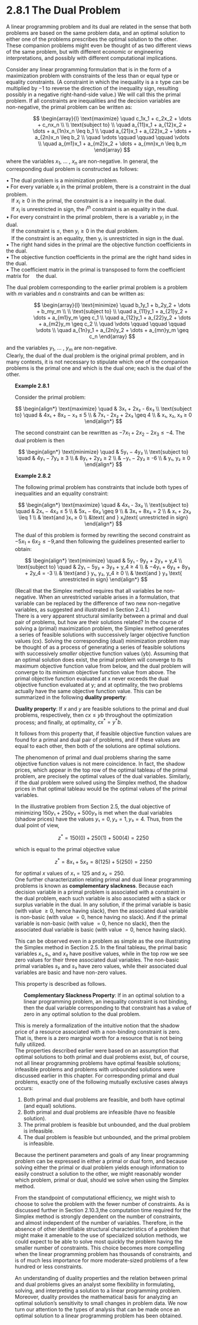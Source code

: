 # 2.8.1 The Dual Problem

A linear programming problem and its dual are related in the sense that both problems are based on the same problem data, and an optimal solution to either one of the problems prescribes the optimal solution to the other. These companion problems might even be thought of as two different views of the same problem, but with different economic or engineering interpretations, and possibly with different computational implications.

Consider any linear programming formulation that is in the form of a maximization problem with constraints of the less than or equal type or equality constraints. (A constraint in which the inequality is a ≥ type can be multiplied by −1 to reverse the direction of the inequality sign, resulting possibly in a negative right-hand-side value.) We will call this the primal problem. If all constraints are inequalities and the decision variables are
non-negative, the primal problem can be written as:

<ul />

<ul />

<ul />

$$
\begin{array}{l}
\text{maximize} \quad c_1x_1 + c_2x_2 + \dots + c_nx_n \\
\\
\text{subject to} \\
\quad a_{11}x_1 + a_{12}x_2 + \dots + a_{1n}x_n \leq b_1 \\
\quad a_{21}x_1 + a_{22}x_2 + \dots + a_{2n}x_n \leq b_2 \\
\quad \vdots \qquad \qquad \qquad \vdots \\
\quad a_{m1}x_1 + a_{m2}x_2 + \dots + a_{mn}x_n \leq b_m
\end{array}
$$

</ul>

</ul>

</ul>

where the variables $x_1$, $\dots$ , $x_n$ are non-negative.
In general, the corresponding dual problem is constructed as follows:


• The dual problem is a minimization problem. <br>
• For every variable $x_i$ in the primal problem, there is a constraint in the dual problem. <br> 
 If $x_i ≥ 0$ in the primal, the constraint is a ≥ inequality in the dual. <br> 
 If $x_i$ is unrestricted in sign, the $i^{th}$ constraint is an equality in the dual. <br> 
• For every constraint in the primal problem, there is a variable $y_i$ in the dual. <br> 
 If the constraint is ≤, then $y_i \geq 0$ in the dual problem. <br> 
 If the constraint is an equality, then yᵢ is unrestricted in sign in the dual. <br> 
• The right hand sides in the primal are the objective function coefficients in the dual. <br> 
• The objective function coefficients in the primal are the right hand sides in the dual. <br> 
• The coefficient matrix in the primal is transposed to form the coefficient matrix for 
 the dual. <br> 

The dual problem corresponding to the earlier primal problem is a problem with $m$ variables and $n$ constraints and can be written as:


<ul />

<ul />

<ul />

$$
\begin{array}{l}
\text{minimize} \quad b_1y_1 + b_2y_2 + \dots + b_my_m \\
\\
\text{subject to} \\
\quad a_{11}y_1 + a_{21}y_2 + \dots + a_{m1}y_m \geq c_1 \\
\quad a_{12}y_1 + a_{22}y_2 + \dots + a_{m2}y_m \geq c_2 \\
\quad \vdots \qquad \qquad \qquad \vdots \\
\quad a_{1n}y_1 + a_{2n}y_2 + \dots + a_{mn}y_m \geq c_n
\end{array}
$$

</ul>

</ul>

</ul>

and the variables $y_1$, $\dots$ , $y_m$ are non-negative. <br> 
Clearly, the dual of the dual problem is the original primal problem, and in many contexts, it is not necessary to stipulate which one of the companion problems is the primal one
and which is the dual one; each is the dual of the other.

<ul />

**Example 2.8.1**

Consider the primal problem:

$$
\begin{align*}
\text{maximize} \quad & 3x₁ + 2x₂ - 6x₃ \\
\text{subject to} \quad & 4x₁ + 8x₂ − x₃ ≤ 5 \\
& 7x₁ - 2x₂ + 2x₃ \geq 4 \\
& x₁, x₂, x₃ ≥ 0 
\end{align*}
$$


The second constraint can be rewritten as $−7x_1 + 2x_2 − 2x_3 ≤ −4$. The dual problem is
then

$$
\begin{align*}
\text{minimize} \quad & 5y₁ − 4y₂ \\
\text{subject to} \quad & 4y₁ − 7y₂ ≥ 3 \\
& 8y₁ + 2y₂ ≥ 2 \\
& −y₁ − 2y₂ ≥ -6 \\
& y₁, y₂ ≥ 0 
\end{align*}
$$

**Example 2.8.2**

The following primal problem has constraints that include both types of inequalities
and an equality constraint:

$$
\begin{align*}
\text{maximize} \quad & 4x₁ - 3x₂ \\
\text{subject to} \quad & 2x₁ − 4x₂ ≤ 5 \\
& 5x₁ − 6x₂ \geq 9 \\
& 3x₁ + 8x₂ = 2 \\
& x₁ + 2x₂ \leq 1 \\
& \text{and }x₁ ≥ 0 \\ 
&\text{ and } x₂\text{ unrestricted in sign} 
\end{align*}
$$


The dual of this problem is formed by rewriting the second constraint as $−5x_1 + 6x_2 ≤ −9$,and then following the guidelines presented earlier to obtain:

$$
\begin{align*}
\text{minimize} \quad & 5y₁ - 9y₂ + 2y₃ + y_4 \\
\text{subject to} \quad & 2y₁ − 5y₂ + 3y₃ + y_4 ≥ 4 \\
& −4y₁ + 6y₂ + 8y₃ + 2y_4 = -3 \\
& \text{and } y₁, y₂, y_4 ≥ 0 \\
& \text{and } y₃ \text{ unrestricted in sign}
\end{align*}
$$



(Recall that the Simplex method requires that all variables be non-negative. When an unrestricted variable arises in a formulation, that variable can be replaced by the difference of two new non-negative variables, as suggested and illustrated in Section 2.4.1.) <br>
There is a very apparent structural similarity between a primal and dual pair of problems, but how are their solutions related? In the course of solving a (primal) maximization problem, the Simplex method generates a series of feasible solutions with successively larger objective function values (cx). Solving the corresponding (dual) minimization problem may be thought of as a process of generating a series of feasible solutions with successively *smaller* objective function values (yb). Assuming that an optimal solution does exist, the primal problem will converge to its maximum objective function value from below, and the dual problem will converge to its minimum objective function value from above. The primal objective function evaluated at x never exceeds the dual objective function evaluated at y; and at optimality, the two problems actually have the same objective function value. This can be summarized in the following **duality property**:

**Duality property**: If $x$ and $y$ are feasible solutions to the primal and dual problems, respectively, then $cx ≤ yb$ throughout the optimization process; and finally, at optimality, $cx^* = y^*b$.

It follows from this property that, if feasible objective function values are found for a primal and dual pair of problems, and if these values are equal to each other, then both of the solutions are optimal solutions.

The phenomenon of primal and dual problems sharing the same objective function
values is not mere coincidence. In fact, the shadow prices, which appear in the top row of the optimal tableau of the primal problem, are precisely the optimal values of the dual variables. Similarly, if the dual problem were solved using the Simplex method, the shadow prices in that optimal tableau would be the optimal values of the primal variables.

In the illustrative problem from Section 2.5, the dual objective of minimizing
$150y₁ + 250y₂ + 500y₃$ is met when the dual variables (shadow prices) have the values $y₁ = 0, y₂ = 1, y₃ = 4$. Thus, from the dual point of view,

$$ z^* = 150(0) + 250(1) + 500(4) = 2250 $$

which is equal to the primal objective value

$$ z^* = 8x₁ + 5x₂ = 8(125) + 5(250) = 2250 $$

for optimal $x$ values of $x₁ = 125$ and $x₂ = 250$. <br> 
One further characterization relating primal and dual linear programming problems is known as **complementary slackness**. Because each decision variable in a primal problem is associated with a constraint in the dual problem, each such variable is also associated with a slack or surplus variable in the dual. In any solution, if the primal variable is basic (with value $≥ 0$, hence having slack), then the associated dual variable is non-basic (with value $= 0$, hence having no slack). And if the primal variable is non-basic (with value $= 0$, hence no slack), then the associated dual variable is basic (with value $= 0$, hence having slack).

This can be observed even in a problem as simple as the one illustrating the Simplex method in Section 2.5. In the final tableau, the primal basic variables $x₁, s₁$, and $x₂$ have positive values, while in the top row we see zero values for their three associated dual variables. The non-basic primal variables $s₂$ and $s₃$ have zero values, while their associated dual variables are basic and have non-zero values.

This property is described as follows.

<ul/>

**Complementary Slackness Property**: If in an optimal solution to a linear programming problem, an inequality constraint is not binding, then the dual variable corresponding to that constraint has a value of zero in any optimal solution to the dual problem. 
</ul>

This is merely a formalization of the intuitive notion that the shadow price of a resource associated with a non-binding constraint is zero. That is, there is a zero marginal worth for a resource that is not being fully utilized. <br>
The properties described earlier were based on an assumption that optimal solutions to both primal and dual problems exist, but, of course, not all linear programming problems have optimal feasible solutions; infeasible problems and problems with unbounded solutions were discussed earlier in this chapter. For corresponding primal and dual problems, exactly one of the following mutually exclusive cases always occurs:

1. Both primal and dual problems are feasible, and both have optimal (and equal) solutions.
2. Both primal and dual problems are infeasible (have no feasible solution).
3. The primal problem is feasible but unbounded, and the dual problem is infeasible.
4. The dual problem is feasible but unbounded, and the primal problem is infeasible.

Because the pertinent parameters and goals of any linear programming problem can be expressed in either a primal or dual form, and because solving either the primal or dual problem yields enough information to easily construct a solution to the other, we might reasonably wonder which problem, primal or dual, should we solve when using the Simplex method.

From the standpoint of computational efficiency, we might wish to choose to solve the problem with the fewer number of constraints. As is discussed further in Section 2.10.3,the computation time required for the Simplex method is strongly dependent on the number of constraints, and almost independent of the number of variables. Therefore, in the absence of other identifiable structural characteristics of a problem that might make it amenable to the use of specialized solution methods, we could expect to be able to solve most quickly the problem having the smaller number of constraints. This choice becomes more compelling when the linear programming problem has thousands of constraints, and is of much less importance for more moderate-sized problems of a few hundred or less constraints.

An understanding of duality properties and the relation between primal and dual
problems gives an analyst some flexibility in formulating, solving, and interpreting a solution to a linear programming problem. Moreover, duality provides the mathematical basis for analyzing an optimal solution’s sensitivity to small changes in problem data. We now turn our attention to the types of analysis that can be made once an optimal solution to a linear programming problem has been obtained.

</ul>